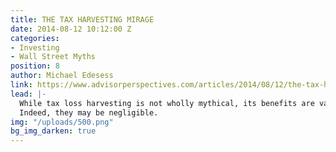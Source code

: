 ```yaml
---
title: THE TAX HARVESTING MIRAGE
date: 2014-08-12 10:12:00 Z
categories:
- Investing
- Wall Street Myths
position: 8
author: Michael Edesess
link: https://www.advisorperspectives.com/articles/2014/08/12/the-tax-harvesting-mirage
lead: |-
  While tax loss harvesting is not wholly mythical, its benefits are vastly overstated.
  Indeed, they may be negligible.
img: "/uploads/500.png"
bg_img_darken: true
---
```


